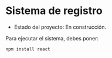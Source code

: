 <h1> Sistema de registro</h1>

- Estado del proyecto: En construcción.

Para ejecutar el sistema, debes poner:

```npm install react``` 
